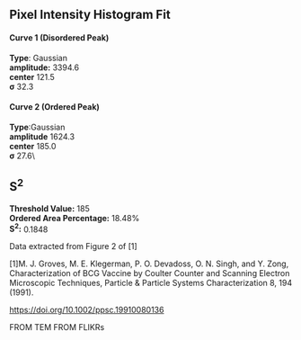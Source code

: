 ## Pixel Intensity Histogram Fit

#### Curve 1 (Disordered Peak)
**Type**: Gaussian\
**amplitude:** 3394.6\
**center** 121.5\
**σ** 32.3


#### Curve 2 (Ordered Peak)
**Type**:Gaussian\
**amplitude** 1624.3\
**center** 185.0\
**σ** 27.6\


## S<sup>2</sup>
**Threshold Value:** 185\
**Ordered Area Percentage:** 18.48%\
**S<sup>2</sup>:** 0.1848





Data extracted from Figure 2 of [1]

[1]M. J. Groves, M. E. Klegerman, P. O. Devadoss, O. N. Singh, and Y. Zong, Characterization of BCG Vaccine by Coulter Counter and Scanning Electron Microscopic Techniques, Particle & Particle Systems Characterization 8, 194 (1991).

https://doi.org/10.1002/ppsc.19910080136




















FROM TEM FROM FLIKRs
